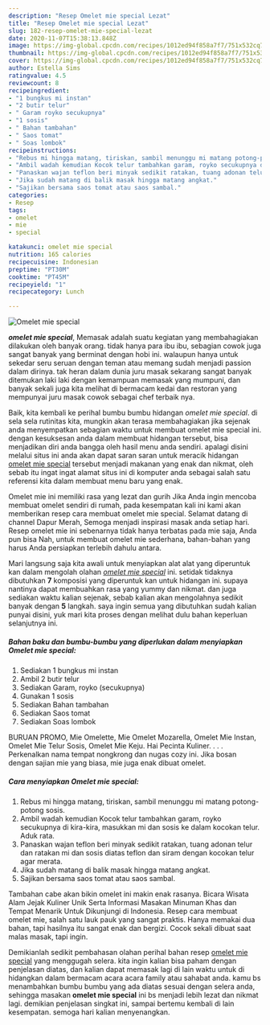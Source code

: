 ```yaml
---
description: "Resep Omelet mie special Lezat"
title: "Resep Omelet mie special Lezat"
slug: 182-resep-omelet-mie-special-lezat
date: 2020-11-07T15:38:13.848Z
image: https://img-global.cpcdn.com/recipes/1012ed94f858a7f7/751x532cq70/omelet-mie-special-foto-resep-utama.jpg
thumbnail: https://img-global.cpcdn.com/recipes/1012ed94f858a7f7/751x532cq70/omelet-mie-special-foto-resep-utama.jpg
cover: https://img-global.cpcdn.com/recipes/1012ed94f858a7f7/751x532cq70/omelet-mie-special-foto-resep-utama.jpg
author: Estella Sims
ratingvalue: 4.5
reviewcount: 8
recipeingredient:
- "1 bungkus mi instan"
- "2 butir telur"
- " Garam royko secukupnya"
- "1 sosis"
- " Bahan tambahan"
- " Saos tomat"
- " Soas lombok"
recipeinstructions:
- "Rebus mi hingga matang, tiriskan, sambil menunggu mi matang potong-potong sosis."
- "Ambil wadah kemudian Kocok telur tambahkan garam, royko secukupnya di kira-kira, masukkan mi dan sosis ke dalam kocokan telur. Aduk rata."
- "Panaskan wajan teflon beri minyak sedikit ratakan, tuang adonan telur dan ratakan mi dan sosis diatas teflon dan siram dengan kocokan telur agar merata."
- "Jika sudah matang di balik masak hingga matang angkat."
- "Sajikan bersama saos tomat atau saos sambal."
categories:
- Resep
tags:
- omelet
- mie
- special

katakunci: omelet mie special 
nutrition: 165 calories
recipecuisine: Indonesian
preptime: "PT30M"
cooktime: "PT45M"
recipeyield: "1"
recipecategory: Lunch

---
```



![Omelet mie special](https://img-global.cpcdn.com/recipes/1012ed94f858a7f7/751x532cq70/omelet-mie-special-foto-resep-utama.jpg)

<b><i>omelet mie special</i></b>, Memasak adalah suatu kegiatan yang membahagiakan dilakukan oleh banyak orang. tidak hanya para ibu ibu, sebagian cowok juga sangat banyak yang berminat dengan hobi ini. walaupun hanya untuk sekedar seru seruan dengan teman atau memang sudah menjadi passion dalam dirinya. tak heran dalam dunia juru masak sekarang sangat banyak ditemukan laki laki dengan kemampuan memasak yang mumpuni, dan banyak sekali juga kita melihat di bermacam kedai dan restoran yang mempunyai juru masak cowok sebagai chef terbaik nya.

Baik, kita kembali ke perihal bumbu bumbu hidangan <i>omelet mie special</i>. di sela sela rutinitas kita, mungkin akan terasa membahagiakan jika sejenak anda menyempatkan sebagian waktu untuk membuat omelet mie special ini. dengan kesuksesan anda dalam membuat hidangan tersebut, bisa menjadikan diri anda bangga oleh hasil menu anda sendiri. apalagi disini melalui situs ini anda akan dapat saran saran untuk meracik hidangan <u>omelet mie special</u> tersebut menjadi makanan yang enak dan nikmat, oleh sebab itu ingat ingat alamat situs ini di komputer anda sebagai salah satu referensi kita dalam membuat menu baru yang enak.

Omelet mie ini memiliki rasa yang lezat dan gurih Jika Anda ingin mencoba membuat omelet sendiri di rumah, pada kesempatan kali ini kami akan memberikan resep cara membuat omelet mie special. Selamat datang di channel Dapur Merah, Semoga menjadi inspirasi masak anda setiap hari. Resep omelet mie ini sebenarnya tidak hanya terbatas pada mie saja, Anda pun bisa Nah, untuk membuat omelet mie sederhana, bahan-bahan yang harus Anda persiapkan terlebih dahulu antara.


Mari langsung saja kita awali untuk menyiapkan alat alat yang diperuntuk kan dalam mengolah olahan <u><i>omelet mie special</i></u> ini. setidak tidaknya dibutuhkan <b>7</b> komposisi yang diperuntuk kan untuk hidangan ini. supaya nantinya dapat membuahkan rasa yang yummy dan nikmat. dan juga sediakan waktu kalian sejenak, sebab kalian akan mengolahnya sedikit banyak dengan <b>5</b> langkah. saya ingin semua yang dibutuhkan sudah kalian punyai disini, yuk mari kita proses dengan melihat dulu bahan keperluan selanjutnya ini.

<!--inarticleads1-->

##### Bahan baku dan bumbu-bumbu yang diperlukan dalam menyiapkan Omelet mie special:

1. Sediakan 1 bungkus mi instan
1. Ambil 2 butir telur
1. Sediakan  Garam, royko (secukupnya)
1. Gunakan 1 sosis
1. Sediakan  Bahan tambahan
1. Sediakan  Saos tomat
1. Sediakan  Soas lombok


BURUAN PROMO, Mie Omelette, Mie Omelet Mozarella, Omelet Mie Instan, Omelet Mie Telur Sosis, Omelet Mie Keju. Hai Pecinta Kuliner. . . . Perkenalkan nama tempat nongkrong dan nugas cozy ini. Jika bosan dengan sajian mie yang biasa, mie juga enak dibuat omelet. 

<!--inarticleads2-->

##### Cara menyiapkan Omelet mie special:

1. Rebus mi hingga matang, tiriskan, sambil menunggu mi matang potong-potong sosis.
1. Ambil wadah kemudian Kocok telur tambahkan garam, royko secukupnya di kira-kira, masukkan mi dan sosis ke dalam kocokan telur. Aduk rata.
1. Panaskan wajan teflon beri minyak sedikit ratakan, tuang adonan telur dan ratakan mi dan sosis diatas teflon dan siram dengan kocokan telur agar merata.
1. Jika sudah matang di balik masak hingga matang angkat.
1. Sajikan bersama saos tomat atau saos sambal.


Tambahan cabe akan bikin omelet ini makin enak rasanya. Bicara Wisata Alam Jejak Kuliner Unik Serta Informasi Masakan Minuman Khas dan Tempat Menarik Untuk Dikunjungi di Indonesia. Resep cara membuat omelet mie, salah satu lauk pauk yang sangat praktis. Hanya memakai dua bahan, tapi hasilnya itu sangat enak dan bergizi. Cocok sekali dibuat saat malas masak, tapi ingin. 

Demikianlah sedikit pembahasan olahan perihal bahan resep <u>omelet mie special</u> yang menggugah selera. kita ingin kalian bisa paham dengan penjelasan diatas, dan kalian dapat memasak lagi di lain waktu untuk di hidangkan dalam bermacam acara acara family atau sahabat anda. kamu bs menambahkan bumbu bumbu yang ada diatas sesuai dengan selera anda, sehingga masakan <b>omelet mie special</b> ini bs menjadi lebih lezat dan nikmat lagi. demikian penjelasan singkat ini, sampai bertemu kembali di lain kesempatan. semoga hari kalian menyenangkan.
